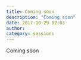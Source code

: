 ```yaml
---
title: Coming soon
description: "Coming soon"
date: 2017-10-29 02:03
author:
category: sessions
---
```

Coming soon